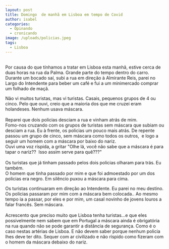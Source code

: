 ```yaml
---
layout: post
title: Domingo  de manhã em Lisboa em tempo de Covid
author: isabel
categories:
  - Opinando
  - cronicando
image: /uploads/policias.jpeg
tags:
  - Lisboa
---
```

<br>Por causa do que t&iacute;nhamos a tratar em Lisboa esta manh&atilde;, estive cerca de duas horas na rua da Palma. Grande parte do tempo dentro do carro. Durante um bocado sa&iacute;, subi a rua em dire&ccedil;&atilde;o &agrave; Almirante Reis, parei no Largo do Intendente para beber um café e fui a um minimercado comprar um folhado de ma&ccedil;&atilde;.

N&atilde;o vi muitos turistas, mas vi turistas. Casais, pequenos grupos de 4 ou cinco. Pelo que ouvi, creio que a maioria dos que me cruzei eram holandeses. Nenhum usava m&aacute;scara.<br><br>Reparei que dois policias desciam a rua e vinham atr&aacute;s de mim.<br>Fomo-nos cruzando com os grupos de turistas sem m&aacute;scara que subiam ou desciam a rua. Eu &agrave; frente, os policias um pouco mais atr&aacute;s. De repente passou um grupo de cinco, sem m&aacute;scara como todos os outros,&nbsp; e logo a seguir um homem com a m&aacute;scara por baixo do nariz.<br>Ouvi uma voz r&iacute;spida, a gritar "Olhe l&aacute;, voc&ecirc; n&atilde;o sabe que a m&aacute;scara é para tapar o nariz??&nbsp; Isso assim serve para qu&ecirc;???"<br><br>Os turistas que j&aacute; tinham passado pelos dois policias olharam para tr&aacute;s. Eu também.<br>O homem que tinha passado por mim e que foi admoestado por um dos policias era negro. Em sil&ecirc;ncio puxou a m&aacute;scara para cima.

Os turistas continuaram em dire&ccedil;&atilde;o ao Intendente. Eu parei no meu destino. Os policias passaram por mim com a m&aacute;scara bem colocada.. Ao mesmo tempo ia a passar, por eles e por mim, um casal novinho de jovens louros a falar franc&ecirc;s. Sem m&aacute;scara.<br><br>Acrescento que preciso muito que Lisboa tenha turistas…e que eles possivelmente nem sabem que em Portugal a m&aacute;scara ainda é obrigat&oacute;ria na rua quando n&atilde;o se pode garantir a dist&acirc;ncia de seguran&ccedil;a. Como é o caso nestas artérias de Lisboa. E n&atilde;o devem saber porque nenhum policia lhes deve ter dito. Sequer com ar civilizado e n&atilde;o r&iacute;spido como fizeram com o homem da m&aacute;scara debaixo do nariz.<br><br><br><br>&nbsp;
